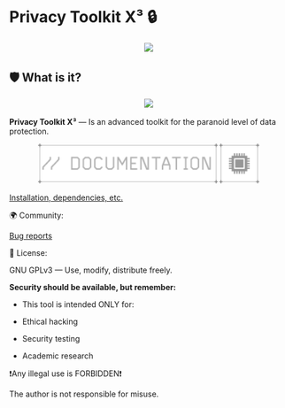 # Privacy Toolkit X³ 🔒

<div id="header" align="center">
  <img src="https://i.giphy.com/KiXiO1iR3fFhC.webp" width="600"/>
</div>


## 🛡️ What is it?

<div id="header" align="center">
<img src="https://i.imgur.com/pB6HoVa.png" width="350"/>
</div>

**Privacy Toolkit X³** — Is an advanced toolkit for the paranoid level of data protection.


<div id="header" align="center">
  <img src="https://raw.githubusercontent.com/drknvpn/privacy-toolkit-x/refs/heads/main/don't%20open/Documentation-x.png" width="400"/>
</div>

[Installation, dependencies, etc.][docs]

[docs]: https://drknvpn.github.io/privacy-toolkit-x/


🌍 Community:

[Bug reports][bugs]

[bugs]: https://github.com/drknvpn/privacy-toolkit-x/issues


📜 License:

GNU GPLv3 — Use, modify, distribute freely.




**Security should be available, but remember:**

- This tool is intended ONLY for:

+ Ethical hacking

+ Security testing

+ Academic research

❗️Any illegal use is FORBIDDEN❗️

The author is not responsible for misuse.

